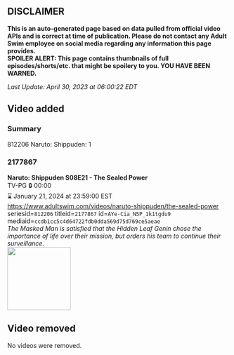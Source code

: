 ## DISCLAIMER
**This is an auto-generated page based on data pulled from official video APIs and is correct at time of publication. Please do not contact any Adult Swim employee on social media regarding any information this page provides.**  
**SPOILER ALERT: This page contains thumbnails of full episodes/shorts/etc. that might be spoilery to you. YOU HAVE BEEN WARNED.**  

_Last Update: April 30, 2023 at 06:00:22 EDT_
## Video added
### Summary
812206 Naruto: Shippuden: 1  
### 2177867
**Naruto: Shippuden S08E21 - The Sealed Power**  
TV-PG 🔒 00:00  
⌛ January 21, 2024 at 23:59:00 EST  
https://www.adultswim.com/videos/naruto-shippuden/the-sealed-power  
seriesid=`812206` titleid=`2177867` id=`AYe-Cia_N5P_1k1tgdu9` mediaid=`ccdb1cc5c4d64722fdb0dda569d75d769ce5aeae`  
_The Masked Man is satisfied that the Hidden Leaf Genin chose the importance of life over their mission, but orders his team to continue their surveillance._  
<a href="https://media.cdn.adultswim.com/uploads/20230428/thumbnails/2_23428176582-narutoshippuden437Still001tiny.png"><img src="https://media.cdn.adultswim.com/uploads/20230428/thumbnails/2_23428176582-narutoshippuden437Still001tiny.png" height="144px" /></a>
## Video removed
No videos were removed.  
